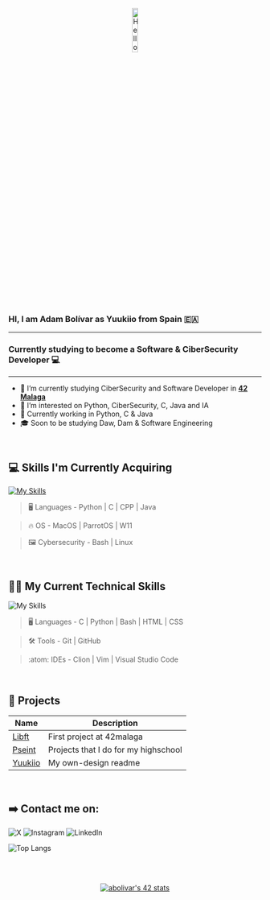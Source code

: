 <p align="center"><img width=15%" src="https://github.com/includebraga/hello-world-gif/blob/master/gif/includebraga.gif" alt="Hello all" /></p>

### HI, I am Adam Bolívar as Yuukiio from Spain 🇪🇦

---

### Currently studying to become a Software & CiberSecurity Developer 💻

---

- 🔭 I’m currently studying CiberSecurity and Software Developer in **<a href="https://www.42malaga.com/"> 42 Malaga</a>**
- 👀 I’m interested on Python, CiberSecurity, C, Java and IA
- 🌱 Currently working in Python, C & Java
- 🎓 Soon to be studying Daw, Dam & Software Engineering
<br>

## 💻 Skills I'm Currently Acquiring

[![My Skills](https://skillicons.dev/icons?i=python,c,java,cpp,bash,linux)](https://skillicons.dev)


> :desktop_computer:  Languages - Python | C | CPP | Java

> :fire: OS - MacOS | ParrotOS | W11
  
> :framed_picture:  Cybersecurity -  Bash | Linux
<br>

## 🧑‍💻 My Current Technical Skills

![My Skills](https://skillicons.dev/icons?i=c,bash,vim,vscode,git,html,css,github,python)

> :desktop_computer:  Languages - C | Python | Bash | HTML | CSS 

> :hammer_and_wrench:  Tools -  Git | GitHub 

> :atom:  IDEs -  Clion | Vim | Visual Studio Code

<br>

## 💾 Projects
|	Name												|	Description										|
|-------------------------------------------------------|---------------------------------------------------|
|	[Libft](https://github.com/Yuukiio/Libft) |  First project at 42malaga						|
|	[Pseint](https://github.com/Yuukiio/Pseint)		| Projects that I do for my highschool	|
| [Yuukiio](https://github.com/Yuukiio/Yuukiio) | My own-design readme|

<br>

## ➡️ Contact me on: 
![X](https://img.shields.io/static/v1?label=&message=Twitter&color=171515&logo=X&logoColor=white&style=for-the-badge)
![Instagram](https://img.shields.io/static/v1?label=&message=Instagram&color=FF69B4&logo=instagram&logoColor=red&style=for-the-badge)
![LinkedIn](https://img.shields.io/static/v1?label=&message=LinkedIn&color=0e76a8&logo=linkedin&logoColor=white&style=for-the-badge)


![Top Langs](https://github-readme-stats.vercel.app/api/top-langs/?username=Yuukiio&layout=compact&theme=dark&hide_border=true)

<br>


<br>
<p align="center">
<a <a href="https://github.com/oakoudad/badge42"><img src="https://badge.mediaplus.ma/binary/abolivar?1337Badge=off&UM6P=off" alt="abolivar's 42 stats" /></a>
</p>
<br>
